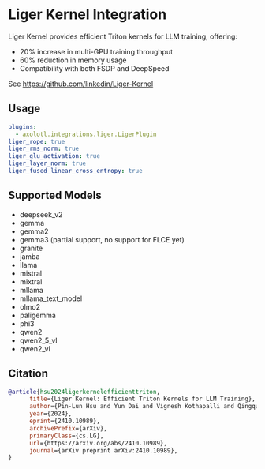 # Liger Kernel Integration

Liger Kernel provides efficient Triton kernels for LLM training, offering:

- 20% increase in multi-GPU training throughput
- 60% reduction in memory usage
- Compatibility with both FSDP and DeepSpeed

See https://github.com/linkedin/Liger-Kernel

## Usage

```yaml
plugins:
  - axolotl.integrations.liger.LigerPlugin
liger_rope: true
liger_rms_norm: true
liger_glu_activation: true
liger_layer_norm: true
liger_fused_linear_cross_entropy: true
```

## Supported Models

- deepseek_v2
- gemma
- gemma2
- gemma3 (partial support, no support for FLCE yet)
- granite
- jamba
- llama
- mistral
- mixtral
- mllama
- mllama_text_model
- olmo2
- paligemma
- phi3
- qwen2
- qwen2_5_vl
- qwen2_vl

## Citation

```bib
@article{hsu2024ligerkernelefficienttriton,
      title={Liger Kernel: Efficient Triton Kernels for LLM Training},
      author={Pin-Lun Hsu and Yun Dai and Vignesh Kothapalli and Qingquan Song and Shao Tang and Siyu Zhu and Steven Shimizu and Shivam Sahni and Haowen Ning and Yanning Chen},
      year={2024},
      eprint={2410.10989},
      archivePrefix={arXiv},
      primaryClass={cs.LG},
      url={https://arxiv.org/abs/2410.10989},
      journal={arXiv preprint arXiv:2410.10989},
}
```
